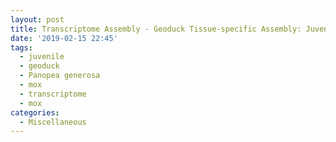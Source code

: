 ```yaml
---
layout: post
title: Transcriptome Assembly - Geoduck Tissue-specific Assembly: Juvenile
date: '2019-02-15 22:45'
tags: 
  - juvenile
  - geoduck
  - Panopea generosa
  - mox
  - transcriptome
  - mox
categories: 
  - Miscellaneous
---
```

